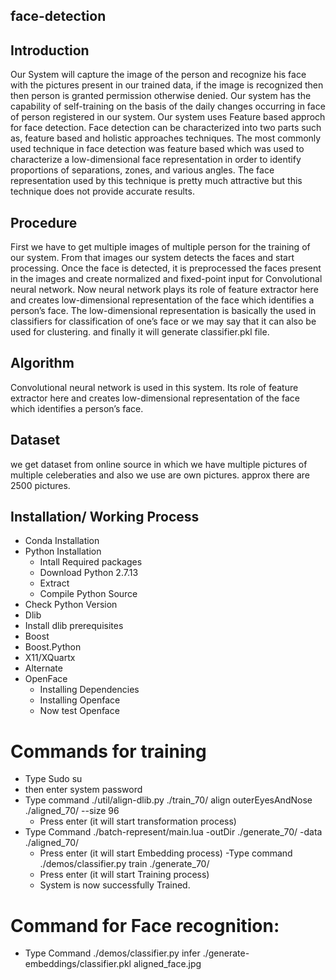 ## face-detection
## Introduction
Our System will capture the image of the person and recognize his face with the pictures present in our trained data, if the image is recognized then then person is granted permission otherwise denied. Our system has the capability of self-training on the basis of the daily changes occurring in face of person registered in our system. Our system uses Feature based approch for face detection.
Face detection can be characterized into two parts such as, feature based and holistic approaches techniques. The most commonly used technique in face detection was feature based which was used to characterize a low-dimensional face representation in order to identify proportions of separations, zones, and various angles. The face representation used by this technique is pretty much attractive but this technique does not provide accurate results. 

## Procedure
First we have to get multiple images of multiple person for the training of our system. From that images our system detects the faces and start processing. Once the face is detected, it is preprocessed the faces present in the images and create normalized and fixed-point input for Convolutional neural network. Now neural network plays its role of feature extractor here and creates low-dimensional representation of the face which identifies a person’s face. The low-dimensional representation is basically the used in classifiers for classification of one’s face or we may say that it can also be used for clustering. and finally it will generate classifier.pkl file.

## Algorithm
Convolutional neural network is used in this system. Its role of feature extractor here and creates low-dimensional representation of the face which identifies a person’s face.

## Dataset
we get dataset from online source in which we have multiple pictures of multiple celeberaties and also we use are own pictures. approx there are 2500 pictures.

## Installation/ Working Process
- Conda Installation
- Python Installation
	- Intall Required packages
	- Download Python 2.7.13
	- Extract
	- Compile Python Source
- Check Python Version
- Dlib
- Install dlib prerequisites
- Boost
- Boost.Python
- X11/XQuartx
- Alternate
- OpenFace
	- Installing Dependencies
	- Installing Openface
	- Now test Openface	

# Commands for training
- Type Sudo su
- then enter system password
- Type command	./util/align-dlib.py ./train_70/ align outerEyesAndNose ./aligned_70/ --size 96
	- Press enter (it will start transformation process)
- Type Command ./batch-represent/main.lua -outDir ./generate_70/ -data ./aligned_70/
   - Press enter (it will start Embedding process)
 -Type command 	./demos/classifier.py train ./generate_70/ 
   - Press enter (it will start Training process)
   - System is now successfully Trained.
  
 # Command for Face recognition:
- Type Command ./demos/classifier.py infer ./generate-embeddings/classifier.pkl aligned_face.jpg

